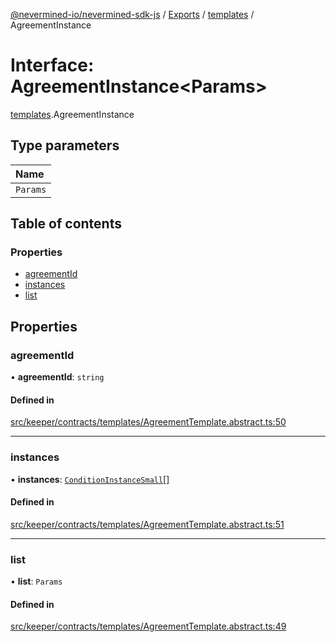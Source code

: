 [@nevermined-io/nevermined-sdk-js](../README.md) / [Exports](../modules.md) / [templates](../modules/templates.md) / AgreementInstance

# Interface: AgreementInstance<Params\>

[templates](../modules/templates.md).AgreementInstance

## Type parameters

| Name |
| :------ |
| `Params` |

## Table of contents

### Properties

- [agreementId](templates.AgreementInstance.md#agreementid)
- [instances](templates.AgreementInstance.md#instances)
- [list](templates.AgreementInstance.md#list)

## Properties

### agreementId

• **agreementId**: `string`

#### Defined in

[src/keeper/contracts/templates/AgreementTemplate.abstract.ts:50](https://github.com/nevermined-io/sdk-js/blob/7ffb970/src/keeper/contracts/templates/AgreementTemplate.abstract.ts#L50)

___

### instances

• **instances**: [`ConditionInstanceSmall`](conditions.ConditionInstanceSmall.md)[]

#### Defined in

[src/keeper/contracts/templates/AgreementTemplate.abstract.ts:51](https://github.com/nevermined-io/sdk-js/blob/7ffb970/src/keeper/contracts/templates/AgreementTemplate.abstract.ts#L51)

___

### list

• **list**: `Params`

#### Defined in

[src/keeper/contracts/templates/AgreementTemplate.abstract.ts:49](https://github.com/nevermined-io/sdk-js/blob/7ffb970/src/keeper/contracts/templates/AgreementTemplate.abstract.ts#L49)
